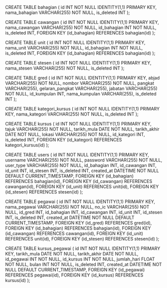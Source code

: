 CREATE TABLE bahagian (
  id INT NOT NULL IDENTITY(1,1) PRIMARY KEY,
  nama_bahagian VARCHAR(255) NOT NULL,
  is_deleted INT
);

CREATE TABLE cawangan (
  id INT NOT NULL IDENTITY(1,1) PRIMARY KEY,
  nama_cawangan VARCHAR(255) NOT NULL,
  id_bahagian INT NOT NULL,
  is_deleted INT,
  FOREIGN KEY (id_bahagian) REFERENCES bahagian(id)
);

CREATE TABLE unit (
  id INT NOT NULL IDENTITY(1,1) PRIMARY KEY,
  nama_unit VARCHAR(255) NOT NULL,
  id_bahagian INT NOT NULL,
  is_deleted INT,
  FOREIGN KEY (id_bahagian) REFERENCES bahagian(id)
);

CREATE TABLE stesen (
  id INT NOT NULL IDENTITY(1,1) PRIMARY KEY,
  nama_stesen VARCHAR(255) NOT NULL,
  is_deleted INT
);

CREATE TABLE gred (
  id INT NOT NULL IDENTITY(1,1) PRIMARY KEY,
  abjad VARCHAR(255) NOT NULL,
  nombor VARCHAR(255) NOT NULL,
  pangkat VARCHAR(255),
  gelaran_pangkat VARCHAR(255),
  jabatan VARCHAR(255) NOT NULL,
  id_kumpulan INT,
  nama_kumpulan VARCHAR(255),
  is_deleted INT
);

CREATE TABLE kategori_kursus (
  id INT NOT NULL IDENTITY(1,1) PRIMARY KEY,
  nama_kategori VARCHAR(255) NOT NULL,
  is_deleted INT
);

CREATE TABLE kursus (
  id INT NOT NULL IDENTITY(1,1) PRIMARY KEY,
  tajuk VARCHAR(255) NOT NULL,
  tarikh_mula DATE NOT NULL,
  tarikh_akhir DATE NOT NULL,
  lokasi VARCHAR(255) NOT NULL,
  id_kategori INT,
  is_deleted INT,
  FOREIGN KEY (id_kategori) REFERENCES kategori_kursus(id)
);

CREATE TABLE users (
  id INT NOT NULL IDENTITY(1,1) PRIMARY KEY,
  username VARCHAR(255) NOT NULL,
  password VARCHAR(255) NOT NULL,
  user_type VARCHAR(255) NOT NULL,
  id_bahagian INT,
  id_cawangan INT,
  id_unit INT,
  id_stesen INT,
  is_deleted INT,
  created_at DATETIME NOT NULL DEFAULT CURRENT_TIMESTAMP,
  FOREIGN KEY (id_bahagian) REFERENCES bahagian(id),
  FOREIGN KEY (id_cawangan) REFERENCES cawangan(id),
  FOREIGN KEY (id_unit) REFERENCES unit(id),
  FOREIGN KEY (id_stesen) REFERENCES stesen(id)
);

CREATE TABLE pegawai (
  id INT NOT NULL IDENTITY(1,1) PRIMARY KEY,
  nama_pegawai VARCHAR(255) NOT NULL,
  no_ic VARCHAR(255) NOT NULL,
  id_gred INT,
  id_bahagian INT,
  id_cawangan INT,
  id_unit INT,
  id_stesen INT,
  is_deleted INT,
  created_at DATETIME NOT NULL DEFAULT CURRENT_TIMESTAMP,
  FOREIGN KEY (id_gred) REFERENCES gred(id),
  FOREIGN KEY (id_bahagian) REFERENCES bahagian(id),
  FOREIGN KEY (id_cawangan) REFERENCES cawangan(id),
  FOREIGN KEY (id_unit) REFERENCES unit(id),
  FOREIGN KEY (id_stesen) REFERENCES stesen(id)
);

CREATE TABLE kursus_pegawai (
  id INT NOT NULL IDENTITY(1,1) PRIMARY KEY,
  tarikh_mula DATE NOT NULL,
  tarikh_akhir DATE NOT NULL,
  id_pegawai INT NOT NULL,
  id_kursus INT NOT NULL,
  jumlah_hari FLOAT NOT NULL,
  bulan INT NOT NULL,
  is_deleted INT,
  created_at DATETIME NOT NULL DEFAULT CURRENT_TIMESTAMP,
  FOREIGN KEY (id_pegawai) REFERENCES pegawai(id),
  FOREIGN KEY (id_kursus) REFERENCES kursus(id)
);